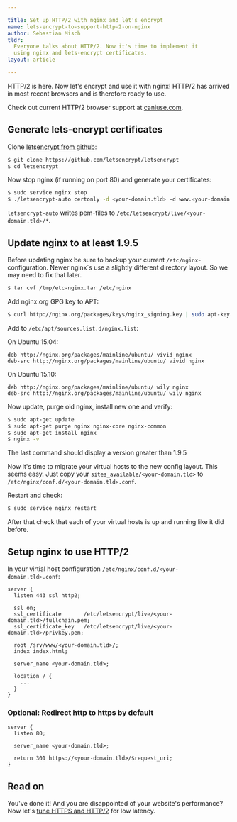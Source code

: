 ```yaml
---

title: Set up HTTP/2 with nginx and let's encrypt
name: lets-encrypt-to-support-http-2-on-nginx
author: Sebastian Misch
tldr:
  Everyone talks about HTTP/2. Now it's time to implement it
  using nginx and lets-encrypt certificates.
layout: article

---
```


HTTP/2 is here. Now let's encrypt and use it with nginx!
HTTP/2 has arrived in most recent browsers and is therefore ready to use.

<div class="box box--external-link">
  <span>
    Check out current HTTP/2 browser support at
    <a href="http://caniuse.com/#search=http2"
    target="caniuse">caniuse.com</a>.
  </span>
</div>

## Generate lets-encrypt certificates
Clone [letsencrypt from github](https://github.com/letsencrypt/letsencrypt):
```bash
$ git clone https://github.com/letsencrypt/letsencrypt
$ cd letsencrypt
```
Now stop nginx (if running on port 80) and generate your certificates:
```bash
$ sudo service nginx stop
$ ./letsencrypt-auto certonly -d <your-domain.tld> -d www.<your-domain.tld>
```
`letsencrypt-auto` writes pem-files to `/etc/letsencrypt/live/<your-domain.tld>/*`.


## Update nginx to at least 1.9.5
Before updating nginx be sure to backup your current
`/etc/nginx`-configuration. Newer nginx`s use a slightly different
directory layout. So we may need to fix that later.
```bash
$ tar cvf /tmp/etc-nginx.tar /etc/nginx
```

Add nginx.org GPG key to APT:
```bash
$ curl http://nginx.org/packages/keys/nginx_signing.key | sudo apt-key add -
```

Add to `/etc/apt/sources.list.d/nginx.list`:

On Ubuntu 15.04:
```
deb http://nginx.org/packages/mainline/ubuntu/ vivid nginx
deb-src http://nginx.org/packages/mainline/ubuntu/ vivid nginx
```
On Ubuntu 15.10:
```
deb http://nginx.org/packages/mainline/ubuntu/ wily nginx
deb-src http://nginx.org/packages/mainline/ubuntu/ wily nginx
```

Now update, purge old nginx, install new one and verify:
```bash
$ sudo apt-get update
$ sudo apt-get purge nginx nginx-core nginx-common
$ sudo apt-get install nginx
$ nginx -v
```
The last command should display a version greater than 1.9.5

Now it's time to migrate your virtual hosts to the new config layout. This
seems easy. Just copy your `sites_available/<your-domain.tld>` to
`/etc/nginx/conf.d/<your-domain.tld>.conf`.

Restart and check:
```bash
$ sudo service nginx restart
```
After that check that each of your virtual hosts is up and running like
it did before.


## Setup nginx to use HTTP/2
In your virtial host configuration `/etc/nginx/conf.d/<your-domain.tld>.conf`:
```
server {
  listen 443 ssl http2;

  ssl on;
  ssl_certificate       /etc/letsencrypt/live/<your-domain.tld>/fullchain.pem;
  ssl_certificate_key   /etc/letsencrypt/live/<your-domain.tld>/privkey.pem;

  root /srv/www/<your-domain.tld>/;
  index index.html;

  server_name <your-domain.tld>;

  location / {
    ...
  }
}
```

### Optional: Redirect http to https by default
```
server {
  listen 80;

  server_name <your-domain.tld>;

  return 301 https://<your-domain.tld>/$request_uri;
}
```

## Read on
<div class="box box--internal-link">
  <span>
    You've done it! And you are disappointed of your website's performance?
    Now let's <a href="/2015/12/27/tune-https-and-http-2-for-low-latency/">tune HTTPS and HTTP/2</a> for low latency.
  </span>
</div>
